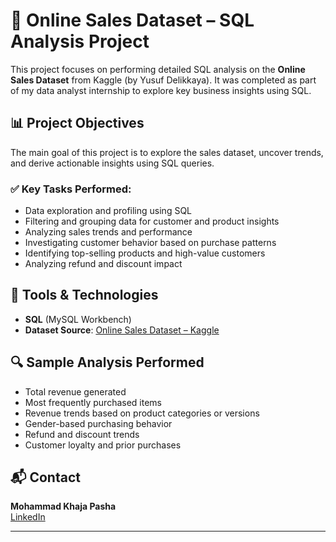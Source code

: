 # 🛒 Online Sales Dataset – SQL Analysis Project

This project focuses on performing detailed SQL analysis on the **Online Sales Dataset** from Kaggle (by Yusuf Delikkaya). 
It was completed as part of my data analyst internship to explore key business insights using SQL.

## 📊 Project Objectives

The main goal of this project is to explore the sales dataset, uncover trends, and derive actionable insights using SQL queries.

### ✅ Key Tasks Performed:
- Data exploration and profiling using SQL
- Filtering and grouping data for customer and product insights
- Analyzing sales trends and performance
- Investigating customer behavior based on purchase patterns
- Identifying top-selling products and high-value customers
- Analyzing refund and discount impact

## 🧰 Tools & Technologies
- **SQL** (MySQL Workbench)
- **Dataset Source**: [Online Sales Dataset – Kaggle](https://www.kaggle.com/datasets/yusufdelikkaya/online-sales-dataset)

## 🔍 Sample Analysis Performed
- Total revenue generated
- Most frequently purchased items
- Revenue trends based on product categories or versions
- Gender-based purchasing behavior
- Refund and discount trends
- Customer loyalty and prior purchases

## 📬 Contact
**Mohammad Khaja Pasha**  
[LinkedIn](https://www.linkedin.com/in/your-profile) 

---
